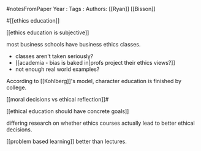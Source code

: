 #notesFromPaper
Year   :
Tags   :
Authors: [[Ryan]] [[Bisson]]

#[[ethics education]]

[[ethics education is subjective]]

most business schools have business ethics classes.

 - classes aren't taken seriously?
 - [[academia - bias is baked in|profs project their ethics views?]]
 - not enough real world examples?

According to [[Kohlberg]]'s model, character education is finished by college.

[[moral decisions vs ethical reflection]]#

[[ethical education should have concrete goals]]

differing research on whether ethics courses actually lead to better ethical decisions.

[[problem based learning]] better than lectures.
